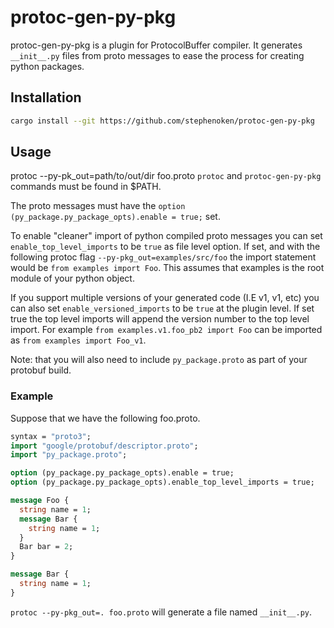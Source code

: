 # protoc-gen-py-pkg

protoc-gen-py-pkg is a plugin for ProtocolBuffer compiler. It generates `__init__.py` files from 
proto messages to ease the process for creating python packages.

## Installation

```sh
cargo install --git https://github.com/stephenoken/protoc-gen-py-pkg
```

## Usage

protoc --py-pk_out=path/to/out/dir foo.proto
`protoc` and `protoc-gen-py-pkg` commands must be found in $PATH.

The proto messages must have the `option (py_package.py_package_opts).enable = true;` set.

To enable "cleaner" import of python compiled proto messages you can set `enable_top_level_imports`
to be `true` as file level option. If set, and with the following protoc flag
`--py-pkg_out=examples/src/foo` the import statement would be `from examples import Foo`. This assumes that
examples is the root module of your python object.

If you support multiple versions of your generated code (I.E v1, v1, etc) you can also set
`enable_versioned_imports` to be `true` at the plugin level. If set true the top level imports
will append the version number to the top level import. For example
`from examples.v1.foo_pb2 import Foo` can be imported as `from examples import Foo_v1`.

Note: that you will also need to include `py_package.proto` as part of your protobuf build.

### Example

Suppose that we have the following foo.proto.

```proto
syntax = "proto3";
import "google/protobuf/descriptor.proto";
import "py_package.proto";

option (py_package.py_package_opts).enable = true;
option (py_package.py_package_opts).enable_top_level_imports = true;

message Foo {
  string name = 1;
  message Bar {
    string name = 1;
  } 
  Bar bar = 2;
}

message Bar {
  string name = 1;
}
```

`protoc --py-pkg_out=. foo.proto` will generate a file named `__init__.py`.
